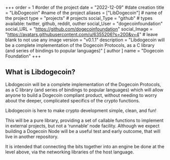 +++
order = 1 #order of the project
date = "2022-12-09" #date creation
title = "LibDogecoin" #name of the project
aliases = ["LibDogecoin"] # name of the project
type = "projects" # projects
social_Type = "github" # types available: twitter, github, reddit, outher
social_User = "dogecoinfoundation"
social_URL = "https://github.com/dogecoinfoundation"
social_Image = "https://avatars.githubusercontent.com/u/6355206?s=200&v=4" # leave blank to not use any image
version = "v0.1.1"
description = "Libdogecoin will be a complete implementation of the Dogecoin Protocols, as a C library (and series of bindings to popular languages)"
[ author ]
  name = "Dogecoin Foundation"
+++
<h2 id="quick-start">What is Libdogecoin? </h2>
Libdogecoin will be a complete implementation of the Dogecoin Protocols, as a C library (and series of bindings to popular languages) which will allow anyone to build a Dogecoin compliant product, without needing to worry about the deeper, complicated specifics of the crypto functions.

Libdogecoin is here to make crypto development simple, clean, and fun!

This will be a pure library, providing a set of callable functions to implement in external projects, but not a ‘runnable’ node facility. Although we expect building a Dogecoin Node will be a useful test and early outcome, that will live in another repository.

It is intended that connecting the bits together into an engine be done at the level above, via the networking libraries of the host language.